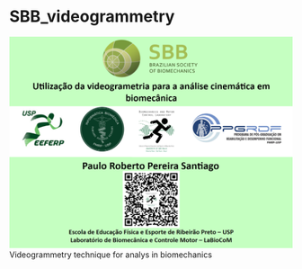 # SBB_videogrammetry
![alt text](https://github.com/paulopreto/SBB_videogrammetry/blob/main/app_screenshot.png?raw=true)
Videogrammetry technique for analys in biomechanics
